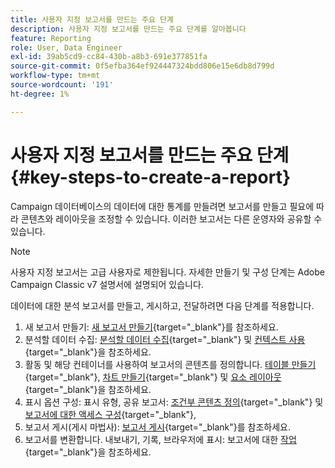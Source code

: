 ```yaml
---
title: 사용자 지정 보고서를 만드는 주요 단계
description: 사용자 지정 보고서를 만드는 주요 단계를 알아봅니다
feature: Reporting
role: User, Data Engineer
exl-id: 39ab5cd9-cc84-430b-a8b3-691e377851fa
source-git-commit: 0f5efba364ef924447324bdd806e15e6db8d799d
workflow-type: tm+mt
source-wordcount: '191'
ht-degree: 1%

---
```


# 사용자 지정 보고서를 만드는 주요 단계{#key-steps-to-create-a-report}

Campaign 데이터베이스의 데이터에 대한 통계를 만들려면 보고서를 만들고 필요에 따라 콘텐츠와 레이아웃을 조정할 수 있습니다. 이러한 보고서는 다른 운영자와 공유할 수 있습니다.

>[!NOTE]
>
>사용자 지정 보고서는 고급 사용자로 제한됩니다. 자세한 만들기 및 구성 단계는 Adobe Campaign Classic v7 설명서에 설명되어 있습니다.

데이터에 대한 분석 보고서를 만들고, 게시하고, 전달하려면 다음 단계를 적용합니다.

1. 새 보고서 만들기: [새 보고서 만들기](https://experienceleague.adobe.com/docs/campaign-classic/using/reporting/creating-new-reports/creating-a-new-report.html?lang=ko){target="_blank"}를 참조하세요.
1. 분석할 데이터 수집: [분석할 데이터 수집](https://experienceleague.adobe.com/docs/campaign-classic/using/reporting/creating-new-reports/collecting-data-to-analyze.html?lang=ko){target="_blank"} 및 [컨텍스트 사용](https://experienceleague.adobe.com/docs/campaign-classic/using/reporting/creating-new-reports/collecting-data-to-analyze.html?lang=ko){target="_blank"}을 참조하세요.
1. 활동 및 해당 컨테이너를 사용하여 보고서의 콘텐츠를 정의합니다. [테이블 만들기](https://experienceleague.adobe.com/docs/campaign-classic/using/reporting/creating-new-reports/creating-a-table.html?lang=ko){target="_blank"}, [차트 만들기](https://experienceleague.adobe.com/docs/campaign-classic/using/reporting/creating-new-reports/creating-a-chart.html?lang=ko){target="_blank"} 및 [요소 레이아웃](https://experienceleague.adobe.com/docs/campaign-classic/using/reporting/creating-new-reports/element-layout.html?lang=ko){target="_blank"}을 참조하세요.
1. 표시 옵션 구성: 표시 유형, 공유 보고서: [조건부 콘텐츠 정의](https://experienceleague.adobe.com/docs/campaign-classic/using/reporting/creating-new-reports/defining-a-conditional-content.html?lang=ko){target="_blank"} 및 [보고서에 대한 액세스 구성](https://experienceleague.adobe.com/docs/campaign-classic/using/reporting/creating-new-reports/configuring-access-to-the-report.html?lang=ko){target="_blank"},
1. 보고서 게시(게시 마법사): [보고서 게시](https://experienceleague.adobe.com/docs/campaign-classic/using/reporting/creating-new-reports/configuring-access-to-the-report.html?lang=ko#publishing-the-report){target="_blank"}를 참조하세요.
1. 보고서를 변환합니다. 내보내기, 기록, 브라우저에 표시: 보고서에 대한 [작업](https://experienceleague.adobe.com/docs/campaign-classic/using/reporting/creating-new-reports/actions-on-reports.html?lang=ko){target="_blank"}을 참조하세요.
